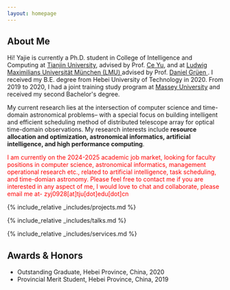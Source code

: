 ```yaml
---
layout: homepage
---
```


## About Me


Hi! Yajie is currently a Ph.D. student in College of Intelligence and Computing at <a href="https://cic.tju.edu.cn/english/home.htm" target="_blank"> Tianjin University</a>, advised by Prof. <a href="http://cic.tju.edu.cn/faculty/yuce/index.html" target="_blank"> Ce Yu</a>, and at <a href="https://www.lmu.de/en/" target="_blank"> Ludwig Maximilians Universität München (LMU) </a> advised by Prof. <a href="https://www.imprs-astro.mpg.de/content/prof-dr-daniel-grun-0.html" target="_blank"> Daniel Grüen </a>. I received my B.E. degree from Hebei University of Technology in 2020. From 2019 to 2020, I had a joint training study program at <a href="https://www.massey.ac.nz/" target="_blank"> Massey University</a> and received my second Bachelor's degree.

My current research lies at the intersection of computer science and time-domain astronomical problems– with a special focus on building intelligent and efficient scheduling method of distributed telescope array for optical time-domain observations. My research interests include <strong>resource allocation and optimization, astronomical informatics, artificial intelligence, and high performance computing</strong>.

<span style="color:red">I am currently on the 2024-2025 academic job market, looking for faculty positions in computer science, astronomical informatics, management operational research etc., related to artificial intelligence, task scheduling, and time-domian astronomy. Please feel free to contact me if you are interested in any aspect of me, I would love to chat and collaborate, please email me at- zyj0928[at]tju[dot]edu[dot]cn </span>

<!-- 
I am an alumnus of the <a href="https://opencasestudies.github.io/" target="_blank"> Open Case Study Project</a> at <a href="https://www.jhsph.edu/" target="_blank"> the Bloomberg School of Public Health </a> of <a href="https://www.jhu.edu/" target="_blank"> the Johns Hopkins University</a>. -->
<!-- 
Outside of academia, I began my journey as a professional swimmer at the age of 5 and went on to achieve several regional and national championships. I'm also passionate about Chinese calligraphy, and my artwork has been exhibited in top galleries and museums including the <a href="http://www.namoc.org/" target="_blank"> National Art Museum of China (Beijing)</a>. In addition, I am also interested in oil painting, and aeromodelling.
-->



<!-- {% include_relative _includes/publications.md %} -->

{% include_relative _includes/projects.md %}

{% include_relative _includes/talks.md %}



{% include_relative _includes/services.md %}

## Awards & Honors
- Outstanding Graduate, Hebei Province, China, 2020
- Provincial Merit Student, Hebei Province, China, 2019


<!-- - **[Feb. 2020]** Our paper about incremental learning is accepted to CVPR 2020.
- **[Feb. 2020]** We will host the ACM Multimedia Asia 2020 conference in Singapore!
- **[Sept. 2019]** Our paper about few-shot learning is accepted to NeurIPS 2019. 
- **[Feb. 2023]** <a href="https://www.sciencedirect.com/science/article/pii/S089990072200346X" target="_blank">*Low muscle mass is associated with a higher risk of all–cause and cardiovascular disease–specific mortality in cancer survivors*</a> has been accepted by **Nutrition**. 
- **[Aug. 2021]** <a href="https://www.jmcp.org/doi/full/10.18553/jmcp.2021.27.10.1482" target="_blank">*Validation of EHR medication fill data obtained through electronic linkage with pharmacies*</a> has been accepted by the **Journal of Managed Care & Specialty Pharmacy**.
- **[Jan. 2021]** <a href="https://onlinelibrary.wiley.com/doi/abs/10.1111/jocd.13486" target="_blank">*Quantitative evaluation of rejuvenation treatment of nasolabial fold wrinkles by regression model and 3D photography*</a> has been accepted by the **Journal of Cosmetic Dermatology**.

-->






